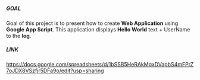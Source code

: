 ##### GOAL

Goal of this project is to present how to create **Web Application** using **Google App Script**. This application displays **Hello World** text + UserName to the **log**.


##### LINK

https://docs.google.com/spreadsheets/d/1bSSB5HeRAkMqxDVapbS4mFPrZ7oJDX8VSzfjr5DFa9o/edit?usp=sharing